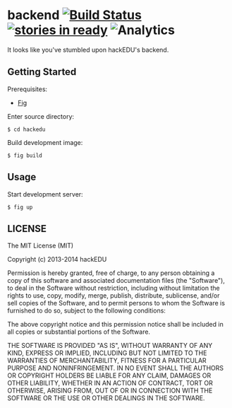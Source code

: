 # backend [![Build Status](https://drone.io/github.com/hackedu/backend/status.png)](https://drone.io/github.com/hackedu/backend/latest) [![stories in ready](https://badge.waffle.io/hackedu/backend.png?label=ready&title=ready)](https://waffle.io/hackedu/backend) ![Analytics](https://ga-beacon.appspot.com/UA-47724303-2/backend/readme?pixel)

It looks like you've stumbled upon hackEDU's backend.

## Getting Started

Prerequisites:

* [Fig](https://github.com/orchardup/fig)

Enter source directory:

    $ cd hackedu

Build development image:

    $ fig build

## Usage

Start development server:

    $ fig up

## LICENSE

The MIT License (MIT)

Copyright (c) 2013-2014 hackEDU

Permission is hereby granted, free of charge, to any person obtaining a copy of
this software and associated documentation files (the "Software"), to deal in
the Software without restriction, including without limitation the rights to
use, copy, modify, merge, publish, distribute, sublicense, and/or sell copies
of the Software, and to permit persons to whom the Software is furnished to do
so, subject to the following conditions:

The above copyright notice and this permission notice shall be included in all
copies or substantial portions of the Software.

THE SOFTWARE IS PROVIDED "AS IS", WITHOUT WARRANTY OF ANY KIND, EXPRESS OR
IMPLIED, INCLUDING BUT NOT LIMITED TO THE WARRANTIES OF MERCHANTABILITY,
FITNESS FOR A PARTICULAR PURPOSE AND NONINFRINGEMENT. IN NO EVENT SHALL THE
AUTHORS OR COPYRIGHT HOLDERS BE LIABLE FOR ANY CLAIM, DAMAGES OR OTHER
LIABILITY, WHETHER IN AN ACTION OF CONTRACT, TORT OR OTHERWISE, ARISING FROM,
OUT OF OR IN CONNECTION WITH THE SOFTWARE OR THE USE OR OTHER DEALINGS IN THE
SOFTWARE.

